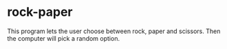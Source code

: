 # rock-paper
This program lets the user choose between rock, paper and scissors. Then the computer will pick a random option.
